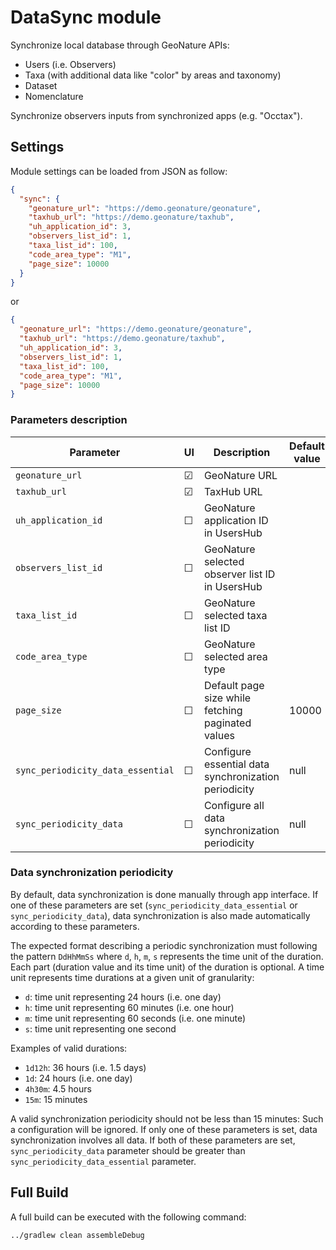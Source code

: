 # DataSync module

Synchronize local database through GeoNature APIs:

- Users (i.e. Observers)
- Taxa (with additional data like "color" by areas and taxonomy)
- Dataset
- Nomenclature

Synchronize observers inputs from synchronized apps (e.g. "Occtax").

## Settings

Module settings can be loaded from JSON as follow:

```json
{
  "sync": {
    "geonature_url": "https://demo.geonature/geonature",
    "taxhub_url": "https://demo.geonature/taxhub",
    "uh_application_id": 3,
    "observers_list_id": 1,
    "taxa_list_id": 100,
    "code_area_type": "M1",
    "page_size": 10000
  }
}
```

or

```json
{
  "geonature_url": "https://demo.geonature/geonature",
  "taxhub_url": "https://demo.geonature/taxhub",
  "uh_application_id": 3,
  "observers_list_id": 1,
  "taxa_list_id": 100,
  "code_area_type": "M1",
  "page_size": 10000
}
```

### Parameters description

| Parameter                         | UI      | Description                                          | Default value |
| --------------------------------- | ------- | ---------------------------------------------------- | ------------- |
| `geonature_url`                   | &#9745; | GeoNature URL                                        |               |
| `taxhub_url`                      | &#9745; | TaxHub URL                                           |               |
| `uh_application_id`               | &#9744; | GeoNature application ID in UsersHub                 |               |
| `observers_list_id`               | &#9744; | GeoNature selected observer list ID in UsersHub      |               |
| `taxa_list_id`                    | &#9744; | GeoNature selected taxa list ID                      |               |
| `code_area_type`                  | &#9744; | GeoNature selected area type                         |               |
| `page_size`                       | &#9744; | Default page size while fetching paginated values    | 10000         |
| `sync_periodicity_data_essential` | &#9744; | Configure essential data synchronization periodicity | null          |
| `sync_periodicity_data`           | &#9744; | Configure all data synchronization periodicity       | null          |

### Data synchronization periodicity

By default, data synchronization is done manually through app interface.
If one of these parameters are set (`sync_periodicity_data_essential` or `sync_periodicity_data`),
data synchronization is also made automatically according to these parameters.

The expected format describing a periodic synchronization must following the pattern `DdHhMmSs`
where `d`, `h`, `m`, `s` represents the time unit of the duration.
Each part (duration value and its time unit) of the duration is optional. A time unit represents
time durations at a given unit of granularity:

- `d`: time unit representing 24 hours (i.e. one day)
- `h`: time unit representing 60 minutes (i.e. one hour)
- `m`: time unit representing 60 seconds (i.e. one minute)
- `s`: time unit representing one second

Examples of valid durations:

- `1d12h`: 36 hours (i.e. 1.5 days)
- `1d`: 24 hours (i.e. one day)
- `4h30m`: 4.5 hours
- `15m`: 15 minutes

A valid synchronization periodicity should not be less than 15 minutes: Such a configuration will be
ignored. If only one of these parameters is set, data synchronization involves all data. If both of
these parameters are set, `sync_periodicity_data` parameter should be greater than
`sync_periodicity_data_essential` parameter.

## Full Build

A full build can be executed with the following command:

```
../gradlew clean assembleDebug
```